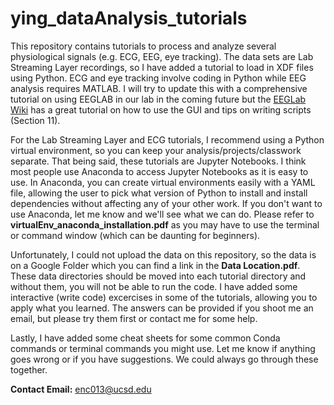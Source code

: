 # ying_dataAnalysis_tutorials

This repository contains tutorials to process and analyze several physiological signals (e.g. ECG, EEG, eye tracking). The data sets
are Lab Streaming Layer recordings, so I have added a tutorial to load in XDF files using Python. ECG and eye tracking involve 
coding in Python while EEG analysis requires MATLAB. I will try to update this with a comprehensive tutorial on using EEGLAB 
in our lab in the coming future but the [EEGLab Wiki](https://eeglab.org/tutorials/) has a great tutorial on how to use the GUI 
and tips on writing scripts (Section 11).

For the Lab Streaming Layer and ECG tutorials, I recommend using a Python virtual environment, so you can keep your 
analysis/projects/classwork separate. That being said, these tutorials are Jupyter Notebooks. I think most people
use Anaconda to access Jupyter Notebooks as it is easy to use. In Anaconda, you can create virtual environments 
easily with a YAML file, allowing the user to pick what version of Python to install and install dependencies without
affecting any of your other work. If you don't want to use Anaconda, let me know and we'll see what we can do. Please refer to 
__virtualEnv_anaconda_installation.pdf__ as you may have to use the terminal or command window (which can be daunting 
for beginners).

Unfortunately, I could not upload the data on this repository, so the data is on a Google Folder which you can find a link 
in the __Data Location.pdf__. These data directories should be moved into each tutorial directory and without them, you 
will not be able to run the code. I have added some interactive (write code) excercises in some of the tutorials, allowing 
you to apply what you learned. The answers can be provided if you shoot me an email, but please try them first or contact me 
for some help. 

Lastly, I have added some cheat sheets for some common Conda commands or terminal commands you might use. Let me know if 
anything goes wrong or if you have suggestions. We could always go through these together. 

__Contact Email:__ enc013@ucsd.edu
